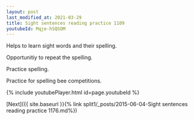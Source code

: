 ```yaml
---
layout: post
last_modified_at: 2021-03-29
title: Sight sentences reading practice 1109
youtubeId: Mqje-hSQSOM
---
```

 
 
Helps to learn sight words and their spelling.

Opportunitiy to repeat the spelling. 

Practice spelling. 
 
Practice for spelling bee competitions. 
 
{% include youtubePlayer.html id=page.youtubeId %}
 
 

[Next]({{ site.baseurl }}{% link  split1/_posts/2015-06-04-Sight sentences reading practice 1176.md%})
 
